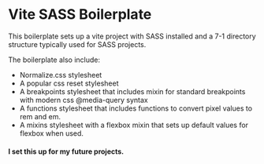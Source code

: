 # Vite SASS Boilerplate

This boilerplate sets up a vite project with SASS installed and a 7-1 directory structure typically used for SASS projects.

The boilerplate also include:

- Normalize.css stylesheet
- A popular css reset stylesheet
- A breakpoints stylesheet that includes mixin for standard breakpoints with modern css @media-query syntax
- A functions stylesheet that includes functions to convert pixel values to rem and em.
- A mixins stylesheet with a flexbox mixin that sets up default values for flexbox when used.

#### I set this up for my future projects.
